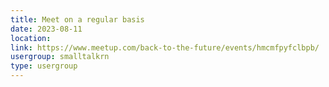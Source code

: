 ```yaml
---
title: Meet on a regular basis
date: 2023-08-11
location: 
link: https://www.meetup.com/back-to-the-future/events/hmcmfpyfclbpb/
usergroup: smalltalkrn
type: usergroup
---
```

